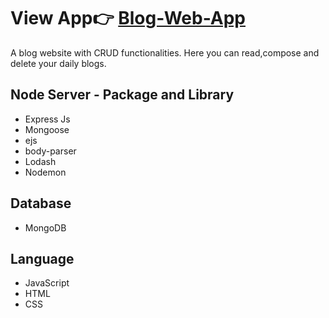 # View App👉  <a href ="https://young-sea-63136.herokuapp.com">Blog-Web-App</a></div>
A blog website with CRUD functionalities. Here you can read,compose and delete your daily blogs.
## Node Server - Package and Library
<ul>
<li> Express Js
<li> Mongoose
<li> ejs
<li> body-parser
<li> Lodash
<li> Nodemon
</ul>

## Database
<ul> <li> MongoDB</ul>

## Language
<ul>
<li>JavaScript
<li>HTML
<li>CSS
</ul>
